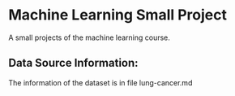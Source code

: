 # Machine Learning Small Project
A small projects of the machine learning course.

## Data Source Information:
  The information of the dataset is in file lung-cancer.md

